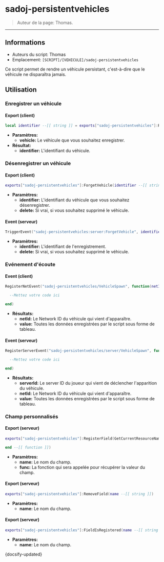 # sadoj-persistentvehicles

> Auteur de la page: Thomas.

---

## Informations

* Auteurs du script: Thomas
* Emplacement: `[SCRIPT]/[VEHICULE]/sadoj-persistentvehicles`

Ce script permet de rendre un véhicule persistant, c'est-à-dire que le véhicule ne disparaîtra jamais.

## Utilisation

### Enregistrer un véhicule

<!-- tabs:start -->
#### **Export (client)**

```lua
local identifier --[[ string ]] = exports["sadoj-persistentvehicles"]:RegisterVehicle(vehicle --[[ vehicle ]])
```
* **Paramètres:**
  * **vehicle:** Le véhicule que vous souhaitez enregistrer.
* **Résultat:**
  * **identifier:** L'identifiant du véhicule.
<!-- tabs:end -->

### Désenregistrer un véhicule

<!-- tabs:start -->
#### **Export (client)**

```lua
exports["sadoj-persistentvehicles"]:ForgetVehicle(identifier --[[ string ]][, delete --[[ boolean ]]])
```

* **Paramètres:**
  * **identifier:** L'identifiant du véhicule que vous souhaitez désenregistrer.
  * **delete:** Si vrai, si vous souhaitez supprimé le véhicule.

#### **Event (serveur)**
```lua
TriggerEvent("sadoj-persistentvehicles:server:ForgetVehicle", identifier --[[ string ]][, delete --[[ boolean ]]])
```
* **Paramètres:**
  * **identifier:** L'identifiant de l'enregistrement.
  * **delete:** Si vrai, si vous souhaitez supprimé le véhicule.
<!-- tabs:end -->

### Evénement d'écoute

<!-- tabs:start -->
#### **Event (client)**

```lua
RegisterNetEvent("sadoj-persistentvehicles/VehicleSpawn", function(netId, value)

  --Mettez votre code ici

end)
```
* **Résultats:**
  * **netId:** Le Network ID du véhicule qui vient d'apparaître.
  * **value:** Toutes les données enregistrées par le script sous forme de tableau.

#### **Event (serveur)**

```lua
RegisterServerEvent("sadoj-persistentvehicles/server/VehicleSpawn", function(serverId, netId, value)

  --Mettez votre code ici

end)
```

* **Résultats:**
  * **serverId:** Le server ID du joueur qui vient de déclencher l'apparition du véhicule.
  * **netId:** Le Network ID du véhicule qui vient d'apparaître.
  * **value:** Toutes les données enregistrées par le script sous forme de tableau.
<!-- tabs:end -->


### Champ personnalisés

<!-- tabs:start -->
#### **Export (serveur)**

```lua
exports["sadoj-persistentvehicles"]:RegisterField(GetCurrentResourceName(), name --[[ string ]], function(vehicleIdentifier --[[ string ]], value --[[ table ]])

end --[[ function ]])
```
* **Paramètres:**
  * **name:** Le nom du champ.
  * **func:** La fonction qui sera appelée pour récupérer la valeur du champ.
<!-- tabs:end -->

<!-- tabs:start -->
#### **Export (serveur)**

```lua
exports["sadoj-persistentvehicles"]:RemoveField(name --[[ string ]])

```
* **Paramètres:**
  * **name:** Le nom du champ.
<!-- tabs:end -->


<!-- tabs:start -->
#### **Export (serveur)**

```lua
exports["sadoj-persistentvehicles"]:FieldIsRegistered(name --[[ string ]])

```
* **Paramètres:**
  * **name:** Le nom du champ.
<!-- tabs:end -->

{docsify-updated}
